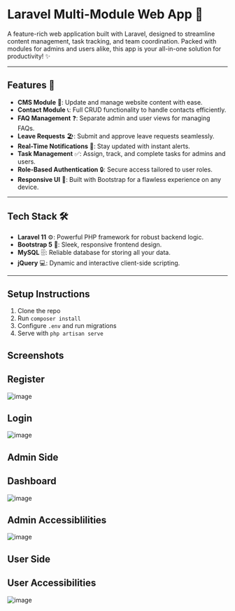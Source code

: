 # Laravel Multi-Module Web App 🚀

A feature-rich web application built with Laravel, designed to streamline content management, task tracking, and team coordination. Packed with modules for admins and users alike, this app is your all-in-one solution for productivity! ✨

---

## Features 🌟
- **CMS Module** 📝: Update and manage website content with ease.  
- **Contact Module** 📞: Full CRUD functionality to handle contacts efficiently.  
- **FAQ Management** ❓: Separate admin and user views for managing FAQs.  
- **Leave Requests** 🏖️: Submit and approve leave requests seamlessly.  
- **Real-Time Notifications** 🔔: Stay updated with instant alerts.  
- **Task Management** ✅: Assign, track, and complete tasks for admins and users.  
- **Role-Based Authentication** 🔒: Secure access tailored to user roles.  
- **Responsive UI** 📱: Built with Bootstrap for a flawless experience on any device.

---

## Tech Stack 🛠️
- **Laravel 11** ⚙️: Powerful PHP framework for robust backend logic.  
- **Bootstrap 5** 🎨: Sleek, responsive frontend design.  
- **MySQL** 🗄️: Reliable database for storing all your data.  
- **jQuery** 💻: Dynamic and interactive client-side scripting.

---


## Setup Instructions
1. Clone the repo
2. Run `composer install`
3. Configure `.env` and run migrations
4. Serve with `php artisan serve`

## Screenshots

## Register  
![image](https://github.com/user-attachments/assets/c717e70d-0971-4114-a87a-99a10e7f37f4)


## Login  
![image](https://github.com/user-attachments/assets/c926d228-7100-4fde-aee2-4e847587bef4)


## Admin Side 

## Dashboard
![image](https://github.com/user-attachments/assets/e178f8a8-eb92-48ab-97c5-15e50bfe2dcc)

## Admin Accessiblilities
![image](https://github.com/user-attachments/assets/e1c8e057-36d1-408d-8ade-6e179dd4df54)

## User Side

## User Accessibilities
![image](https://github.com/user-attachments/assets/93de9224-d3eb-4a65-8840-46b7d1d2c2ce)





